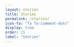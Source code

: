 ```yaml
---
layout: stories
title: Stories
permalink: /stories/
icon-fa: "fa fa-comment-dots"
display: true
order: 15
label: "Stories"
---
```


